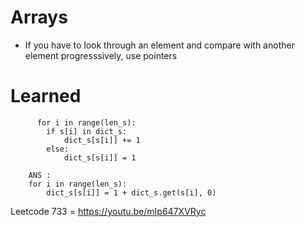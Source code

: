 # Arrays

- If you have to look through an element and compare with another element progresssively, use pointers

# Learned

```
      for i in range(len_s):
        if s[i] in dict_s:
            dict_s[s[i]] += 1
        else:
            dict_s[s[i]] = 1

    ANS :
    for i in range(len_s):
        dict_s[s[i]] = 1 + dict_s.get(s[i], 0)
```

Leetcode 733 = https://youtu.be/mIp647XVRyc
